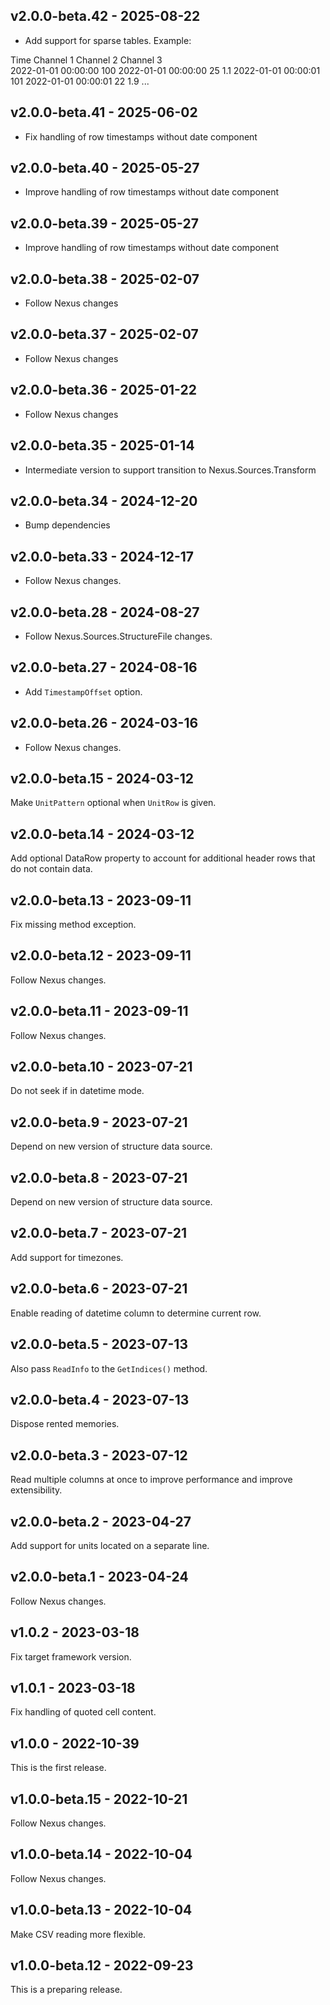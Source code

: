 ## v2.0.0-beta.42 - 2025-08-22

- Add support for sparse tables. Example:

Time                 Channel 1     Channel 2      Channel 3      
2022-01-01 00:00:00        100
2022-01-01 00:00:00                       25            1.1
2022-01-01 00:00:01        101
2022-01-01 00:00:01                       22            1.9
...


## v2.0.0-beta.41 - 2025-06-02

- Fix handling of row timestamps without date component

## v2.0.0-beta.40 - 2025-05-27

- Improve handling of row timestamps without date component

## v2.0.0-beta.39 - 2025-05-27

- Improve handling of row timestamps without date component

## v2.0.0-beta.38 - 2025-02-07

- Follow Nexus changes

## v2.0.0-beta.37 - 2025-02-07

- Follow Nexus changes

## v2.0.0-beta.36 - 2025-01-22

- Follow Nexus changes

## v2.0.0-beta.35 - 2025-01-14

- Intermediate version to support transition to Nexus.Sources.Transform

## v2.0.0-beta.34 - 2024-12-20

- Bump dependencies

## v2.0.0-beta.33 - 2024-12-17

- Follow Nexus changes.

## v2.0.0-beta.28 - 2024-08-27

- Follow Nexus.Sources.StructureFile changes.

## v2.0.0-beta.27 - 2024-08-16

- Add `TimestampOffset` option.

## v2.0.0-beta.26 - 2024-03-16

- Follow Nexus changes.

## v2.0.0-beta.15 - 2024-03-12

Make `UnitPattern` optional when `UnitRow` is given.

## v2.0.0-beta.14 - 2024-03-12

Add optional DataRow property to account for additional header rows that do not contain data.

## v2.0.0-beta.13 - 2023-09-11

Fix missing method exception.

## v2.0.0-beta.12 - 2023-09-11

Follow Nexus changes.

## v2.0.0-beta.11 - 2023-09-11

Follow Nexus changes.

## v2.0.0-beta.10 - 2023-07-21

Do not seek if in datetime mode.

## v2.0.0-beta.9 - 2023-07-21

Depend on new version of structure data source.

## v2.0.0-beta.8 - 2023-07-21

Depend on new version of structure data source.

## v2.0.0-beta.7 - 2023-07-21

Add support for timezones.

## v2.0.0-beta.6 - 2023-07-21

Enable reading of datetime column to determine current row.

## v2.0.0-beta.5 - 2023-07-13

Also pass `ReadInfo` to the `GetIndices()` method.

## v2.0.0-beta.4 - 2023-07-13

Dispose rented memories.

## v2.0.0-beta.3 - 2023-07-12

Read multiple columns at once to improve performance and improve extensibility.

## v2.0.0-beta.2 - 2023-04-27

Add support for units located on a separate line.

## v2.0.0-beta.1 - 2023-04-24

Follow Nexus changes.

## v1.0.2 - 2023-03-18

Fix target framework version.

## v1.0.1 - 2023-03-18

Fix handling of quoted cell content.

## v1.0.0 - 2022-10-39

This is the first release.

## v1.0.0-beta.15 - 2022-10-21

Follow Nexus changes.

## v1.0.0-beta.14 - 2022-10-04

Follow Nexus changes.

## v1.0.0-beta.13 - 2022-10-04

Make CSV reading more flexible.

## v1.0.0-beta.12 - 2022-09-23

This is a preparing release.